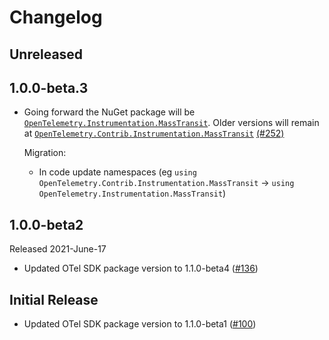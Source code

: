# Changelog

## Unreleased

## 1.0.0-beta.3

* Going forward the NuGet package will be
  [`OpenTelemetry.Instrumentation.MassTransit`](https://www.nuget.org/packages/OpenTelemetry.Instrumentation.MassTransit).
  Older versions will remain at
  [`OpenTelemetry.Contrib.Instrumentation.MassTransit`](https://www.nuget.org/packages/OpenTelemetry.Contrib.Instrumentation.MassTransit)
  [(#252)](https://github.com/open-telemetry/opentelemetry-dotnet-contrib/pull/252)

  Migration:

  * In code update namespaces (eg `using
    OpenTelemetry.Contrib.Instrumentation.MassTransit` -> `using
    OpenTelemetry.Instrumentation.MassTransit`)

## 1.0.0-beta2

Released 2021-June-17

* Updated OTel SDK package version to 1.1.0-beta4
  ([#136](https://github.com/open-telemetry/opentelemetry-dotnet-contrib/pull/136))

## Initial Release

* Updated OTel SDK package version to 1.1.0-beta1
  ([#100](https://github.com/open-telemetry/opentelemetry-dotnet-contrib/pull/100))
